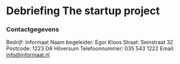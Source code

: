 # Debriefing The startup project

### Contactgegevens
Bedrijf: Informaat
Naam begeleider: Egor Kloos
Straat: Seinstraat 32
Postcode: 1223 DA Hilversum
Telefoonnummer: 035 543 1222
Email: info@informaat.nl
